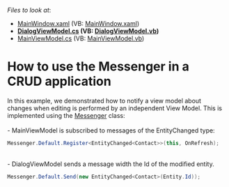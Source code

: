 <!-- default file list -->
*Files to look at*:

* [MainWindow.xaml](./CS/MainWindow.xaml) (VB: [MainWindow.xaml](./VB/MainWindow.xaml))
* **[DialogViewModel.cs](./CS/ViewModel/DialogViewModel.cs) (VB: [DialogViewModel.vb](./VB/ViewModel/DialogViewModel.vb))**
* [MainViewModel.cs](./CS/ViewModel/MainViewModel.cs) (VB: [MainViewModel.vb](./VB/ViewModel/MainViewModel.vb))
<!-- default file list end -->
# How to use the Messenger in a CRUD application


<p>In this example, we demonstrated how to notify a view model about changes when editing is performed by an independent View Model. This is implemented using the <a href="https://documentation.devexpress.com/WPF/CustomDocument17474.aspx">Messenger</a> class:<br><br>- MainViewModel is subscribed to messages of the EntityChanged<Contact> type:</p>

```cs
Messenger.Default.Register<EntityChanged<Contact>>(this, OnRefresh);
```

<p><br>- DialogViewModel sends a message width the Id of the modified entity.</p>

```cs
Messenger.Default.Send(new EntityChanged<Contact>(Entity.Id));
```



<br/>


